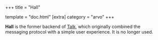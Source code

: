 +++
title = "Hall"

template = "doc.html"
[extra]
category = "arvo"
+++

**Hall** is the former backend of [Talk](../talk), which originally combined the messaging protocol with a simple user experience. It is no longer used.
